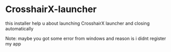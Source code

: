 # CrosshairX-launcher
this installer help u about launching CrosshairX launcher and closing automatically

Note: maybe you got some error from windows and reason is i didnt register my app 
